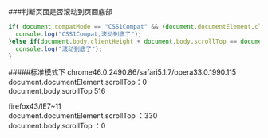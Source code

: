 ###判断页面是否滚动到页面底部
```javascript
if( document.compatMode == "CSS1Compat" && (document.documentElement.clientHeight + (window.pageYOffset ? window.pageYOffset  : document.documentElement.scrollTop) == document.body.scrollHeight)){
  console.log("CSS1Compat,滚动到底了");
}else if(document.body.clientHeight + document.body.scrollTop == document.body.scrollHeight){
  console.log("滚动到底了");
}
```
#####标准模式下 
chrome46.0.2490.86/safari5.1.7/opera33.0.1990.115    
document.documentElement.scrollTop：0   
document.body.scrollTop 516   
   
   
firefox43/IE7~11   
document.documentElement.scrollTop ：330    
document.body.scrollTop ：0
